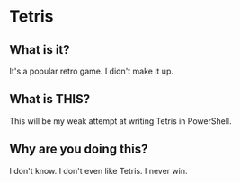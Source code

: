 # Tetris

## What is it?
It's a popular retro game. I didn't make it up.

## What is THIS?
This will be my weak attempt at writing Tetris in PowerShell.

## Why are you doing this?
I don't know. I don't even like Tetris. I never win.
